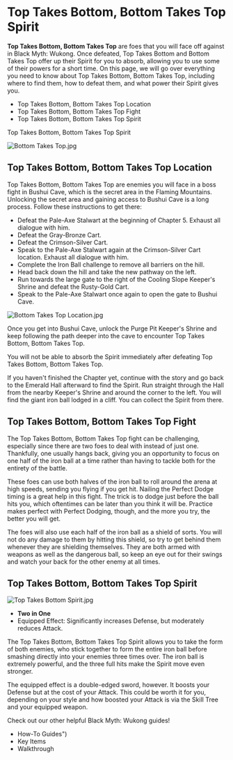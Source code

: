 # Top Takes Bottom, Bottom Takes Top Spirit

**Top Takes Bottom, Bottom Takes Top** are foes that you will face off against in Black Myth: Wukong. Once defeated, Top Takes Bottom and Bottom Takes Top offer up their Spirit for you to absorb, allowing you to use some of their powers for a short time. On this page, we will go over everything you need to know about Top Takes Bottom, Bottom Takes Top, including where to find them, how to defeat them, and what power their Spirit gives you. 

  * Top Takes Bottom, Bottom Takes Top Location
  * Top Takes Bottom, Bottom Takes Top Fight
  * Top Takes Bottom, Bottom Takes Top Spirit

Top Takes Bottom, Bottom Takes Top Spirit

![Bottom Takes Top.jpg](https://oyster.ignimgs.com/mediawiki/apis.ign.com/black-myth-wukong/2/21/Bottom_Takes_Top.jpg)

## Top Takes Bottom, Bottom Takes Top Location

Top Takes Bottom, Bottom Takes Top are enemies you will face in a boss fight in Bushui Cave, which is the secret area in the Flaming Mountains. Unlocking the secret area and gaining access to Bushui Cave is a long process. Follow these instructions to get there: 

  * Defeat the Pale-Axe Stalwart at the beginning of Chapter 5. Exhaust all dialogue with him.
  * Defeat the Gray-Bronze Cart.
  * Defeat the Crimson-Silver Cart.
  * Speak to the Pale-Axe Stalwart again at the Crimson-Silver Cart location. Exhaust all dialogue with him.
  * Complete the Iron Ball challenge to remove all barriers on the hill.
  * Head back down the hill and take the new pathway on the left.
  * Run towards the large gate to the right of the Cooling Slope Keeper's Shrine and defeat the Rusty-Gold Cart.
  * Speak to the Pale-Axe Stalwart once again to open the gate to Bushui Cave.

![Bottom Takes Top Location.jpg](https://oyster.ignimgs.com/mediawiki/apis.ign.com/black-myth-wukong/1/14/Bottom_Takes_Top_Location.jpg)

Once you get into Bushui Cave, unlock the Purge Pit Keeper's Shrine and keep following the path deeper into the cave to encounter Top Takes Bottom, Bottom Takes Top. 

You will not be able to absorb the Spirit immediately after defeating Top Takes Bottom, Bottom Takes Top. 

If you haven't finished the Chapter yet, continue with the story and go back to the Emerald Hall afterward to find the Spirit. Run straight through the Hall from the nearby Keeper's Shrine and around the corner to the left. You will find the giant iron ball lodged in a cliff. You can collect the Spirit from there. 

## Top Takes Bottom, Bottom Takes Top Fight

The Top Takes Bottom, Bottom Takes Top fight can be challenging, especially since there are two foes to deal with instead of just one. Thankfully, one usually hangs back, giving you an opportunity to focus on one half of the iron ball at a time rather than having to tackle both for the entirety of the battle. 

These foes can use both halves of the iron ball to roll around the arena at high speeds, sending you flying if you get hit. Nailing the Perfect Dodge timing is a great help in this fight. The trick is to dodge just before the ball hits you, which oftentimes can be later than you think it will be. Practice makes perfect with Perfect Dodging, though, and the more you try, the better you will get. 

The foes will also use each half of the iron ball as a shield of sorts. You will not do any damage to them by hitting this shield, so try to get behind them whenever they are shielding themselves. They are both armed with weapons as well as the dangerous ball, so keep an eye out for their swings and watch your back for the other enemy at all times. 

## Top Takes Bottom, Bottom Takes Top Spirit

![Top Takes Bottom Spirit.jpg](https://oyster.ignimgs.com/mediawiki/apis.ign.com/black-myth-wukong/9/90/Top_Takes_Bottom_Spirit.jpg)

  * **Two in One**
  * Equipped Effect: Significantly increases Defense, but moderately reduces Attack. 

The Top Takes Bottom, Bottom Takes Top Spirit allows you to take the form of both enemies, who stick together to form the entire iron ball before smashing directly into your enemies three times over. The iron ball is extremely powerful, and the three full hits make the Spirit move even stronger. 

The equipped effect is a double-edged sword, however. It boosts your Defense but at the cost of your Attack. This could be worth it for you, depending on your  style and how boosted your Attack is via the Skill Tree and your equipped weapon. 

Check out our other helpful Black Myth: Wukong guides! 

  * How-To Guides")
  * Key Items
  * Walkthrough